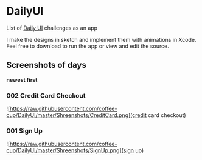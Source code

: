 # DailyUI
List of [Daily UI](http://www.100daysui.com/) challenges as an app

I make the designs in sketch and implement them with animations in Xcode.
Feel free to download to run the app or view and edit the source.

## Screenshots of days
**newest first**

### 002 Credit Card Checkout

![https://raw.githubusercontent.com/coffee-cup/DailyUI/master/Shreenshots/CreditCard.png](credit card checkout)

### 001 Sign Up

![https://raw.githubusercontent.com/coffee-cup/DailyUI/master/Shreenshots/SignUp.png](sign up)
